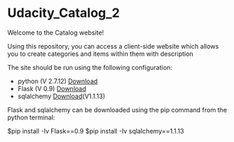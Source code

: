# Udacity_Catalog_2

Welcome to the Catalog website!

Using this repository, you can access a client-side website which allows you to create categories and items within them with description

The site should be run using the following configuration:
<ul>
<li>python (V 2.7.12) <a href="https://www.python.org/downloads/">Download</a></li>
<li>Flask (V 0.9) <a href="https://www.python.org/downloads/">Download</a></li>
<li>sqlalchemy <a href="https://www.python.org/downloads/">Download</a>(V1.1.13)</li>
</ul>

Flask and sqlalchemy can be downloaded using the pip command from the python terminal:

$pip install -Iv Flask==0.9
$pip install -Iv sqlalchemy==1.1.13




